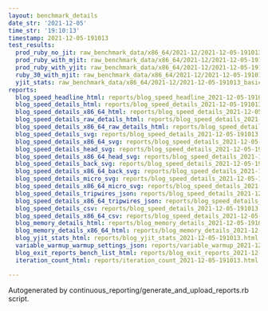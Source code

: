 ```yaml
---
layout: benchmark_details
date_str: '2021-12-05'
time_str: '19:10:13'
timestamp: 2021-12-05-191013
test_results:
  prod_ruby_no_jit: raw_benchmark_data/x86_64/2021-12/2021-12-05-191013_basic_benchmark_prod_ruby_no_jit.json
  prod_ruby_with_mjit: raw_benchmark_data/x86_64/2021-12/2021-12-05-191013_basic_benchmark_prod_ruby_with_mjit.json
  prod_ruby_with_yjit: raw_benchmark_data/x86_64/2021-12/2021-12-05-191013_basic_benchmark_prod_ruby_with_yjit.json
  ruby_30_with_mjit: raw_benchmark_data/x86_64/2021-12/2021-12-05-191013_basic_benchmark_ruby_30_with_mjit.json
  yjit_stats: raw_benchmark_data/x86_64/2021-12/2021-12-05-191013_basic_benchmark_yjit_stats.json
reports:
  blog_speed_headline_html: reports/blog_speed_headline_2021-12-05-191013.html
  blog_speed_details_html: reports/blog_speed_details_2021-12-05-191013.html
  blog_speed_details_x86_64_html: reports/blog_speed_details_2021-12-05-191013.x86_64.html
  blog_speed_details_raw_details_html: reports/blog_speed_details_2021-12-05-191013.raw_details.html
  blog_speed_details_x86_64_raw_details_html: reports/blog_speed_details_2021-12-05-191013.x86_64.raw_details.html
  blog_speed_details_svg: reports/blog_speed_details_2021-12-05-191013.svg
  blog_speed_details_x86_64_svg: reports/blog_speed_details_2021-12-05-191013.x86_64.svg
  blog_speed_details_head_svg: reports/blog_speed_details_2021-12-05-191013.head.svg
  blog_speed_details_x86_64_head_svg: reports/blog_speed_details_2021-12-05-191013.x86_64.head.svg
  blog_speed_details_back_svg: reports/blog_speed_details_2021-12-05-191013.back.svg
  blog_speed_details_x86_64_back_svg: reports/blog_speed_details_2021-12-05-191013.x86_64.back.svg
  blog_speed_details_micro_svg: reports/blog_speed_details_2021-12-05-191013.micro.svg
  blog_speed_details_x86_64_micro_svg: reports/blog_speed_details_2021-12-05-191013.x86_64.micro.svg
  blog_speed_details_tripwires_json: reports/blog_speed_details_2021-12-05-191013.tripwires.json
  blog_speed_details_x86_64_tripwires_json: reports/blog_speed_details_2021-12-05-191013.x86_64.tripwires.json
  blog_speed_details_csv: reports/blog_speed_details_2021-12-05-191013.csv
  blog_speed_details_x86_64_csv: reports/blog_speed_details_2021-12-05-191013.x86_64.csv
  blog_memory_details_html: reports/blog_memory_details_2021-12-05-191013.html
  blog_memory_details_x86_64_html: reports/blog_memory_details_2021-12-05-191013.x86_64.html
  blog_yjit_stats_html: reports/blog_yjit_stats_2021-12-05-191013.html
  variable_warmup_warmup_settings_json: reports/variable_warmup_2021-12-05-191013.warmup_settings.json
  blog_exit_reports_bench_list_html: reports/blog_exit_reports_2021-12-05-191013.bench_list.html
  iteration_count_html: reports/iteration_count_2021-12-05-191013.html

---
```

Autogenerated by continuous_reporting/generate_and_upload_reports.rb script.
